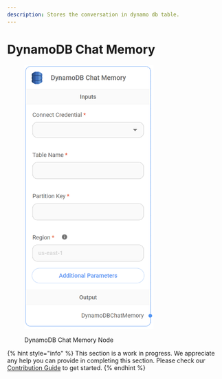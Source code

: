 ```yaml
---
description: Stores the conversation in dynamo db table.
---
```


# DynamoDB Chat Memory

<figure><img src="../../../.gitbook/assets/image (107).png" alt="" width="301"><figcaption><p>DynamoDB Chat Memory Node</p></figcaption></figure>

{% hint style="info" %}
This section is a work in progress. We appreciate any help you can provide in completing this section. Please check our [Contribution Guide](broken-reference) to get started.
{% endhint %}
